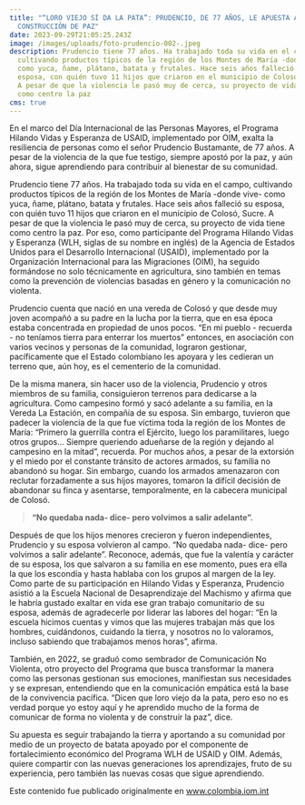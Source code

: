 ```yaml
---
title: "“LORO VIEJO SÍ DA LA PATA”: PRUDENCIO, DE 77 AÑOS, LE APUESTA A LA
  CONSTRUCCIÓN DE PAZ"
date: 2023-09-29T21:05:25.243Z
image: /images/uploads/foto-prudencio-002-.jpeg
description: Prudencio tiene 77 años. Ha trabajado toda su vida en el campo,
  cultivando productos típicos de la región de los Montes de María -donde vive-
  como yuca, ñame, plátano, batata y frutales. Hace seis años falleció su
  esposa, con quién tuvo 11 hijos que criaron en el municipio de Colosó, Sucre.
  A pesar de que la violencia le pasó muy de cerca, su proyecto de vida tiene
  como centro la paz
cms: true
---
```

En el marco del Día Internacional de las Personas Mayores, el Programa Hilando Vidas y Esperanza de USAID, implementado por OIM, exalta la resiliencia de personas como el señor Prudencio Bustamante, de 77 años. A pesar de la violencia de la que fue testigo, siempre apostó por la paz, y aún ahora, sigue aprendiendo para contribuir al bienestar de su comunidad.

Prudencio tiene 77 años. Ha trabajado toda su vida en el campo, cultivando productos típicos de la región de los Montes de María -donde vive- como yuca, ñame, plátano, batata y frutales. Hace seis años falleció su esposa, con quién tuvo 11 hijos que criaron en el municipio de Colosó, Sucre. A pesar de que la violencia le pasó muy de cerca, su proyecto de vida tiene como centro la paz. Por eso, como participante del Programa Hilando Vidas y Esperanza (WLH, siglas de su nombre en inglés) de la Agencia de Estados Unidos para el Desarrollo Internacional (USAID), implementado por la Organización Internacional para las Migraciones (OIM), ha seguido formándose no solo técnicamente en agricultura, sino también en temas como la prevención de violencias basadas en género y la comunicación no violenta.

Prudencio cuenta que nació en una vereda de Colosó y que desde muy joven acompañó a su padre en la lucha por la tierra, que en esa época estaba concentrada en propiedad de unos pocos. “En mi pueblo - recuerda - no teníamos tierra para enterrar los muertos” entonces, en asociación con varios vecinos y personas de la comunidad, lograron gestionar, pacíficamente que el Estado colombiano les apoyara y les cedieran un terreno que, aún hoy, es el cementerio de la comunidad.

De la misma manera, sin hacer uso de la violencia, Prudencio y otros miembros de su familia, consiguieron terrenos para dedicarse a la agricultura. Como campesino formó y sacó adelante a su familia, en la Vereda La Estación, en compañía de su esposa. Sin embargo, tuvieron que padecer la violencia de la que fue víctima toda la región de los Montes de María: “Primero la guerrilla contra el Ejército, luego los paramilitares, luego otros grupos… Siempre queriendo adueñarse de la región y dejando al campesino en la mitad”, recuerda. Por muchos años, a pesar de la extorsión y el miedo por el constante tránsito de actores armados, su familia no abandonó su hogar. Sin embargo, cuando los armados amenazaron con reclutar forzadamente a sus hijos mayores, tomaron la difícil decisión de abandonar su finca y asentarse, temporalmente, en la cabecera municipal de Colosó.

> **“No quedaba nada- dice- pero volvimos a salir adelante”.**

Después de que los hijos menores crecieron y fueron independientes, Prudencio y su esposa volvieron al campo. “No quedaba nada- dice- pero volvimos a salir adelante”. Reconoce, además, que fue la valentía y carácter de su esposa, los que salvaron a su familia en ese momento, pues era ella la que los escondía y hasta hablaba con los grupos al margen de la ley. Como parte de su participación en Hilando Vidas y Esperanza, Prudencio asistió a la Escuela Nacional de Desaprendizaje del Machismo y afirma que le habría gustado exaltar en vida ese gran trabajo comunitario de su esposa, además de agradecerle por liderar las labores del hogar: “En la escuela hicimos cuentas y vimos que las mujeres trabajan más que los hombres, cuidándonos, cuidando la tierra, y nosotros no lo valoramos, incluso sabiendo que trabajamos menos horas”, afirma.

También, en 2022, se graduó como sembrador de Comunicación No Violenta, otro proyecto del Programa que busca transformar la manera como las personas gestionan sus emociones, manifiestan sus necesidades y se expresan, entendiendo que en la comunicación empática está la base de la convivencia pacífica. “Dicen que loro viejo da la pata, pero eso no es verdad porque yo estoy aquí y he aprendido mucho de la forma de comunicar de forma no violenta y de construir la paz”, dice.

Su apuesta es seguir trabajando la tierra y aportando a su comunidad por medio de un proyecto de batata apoyado por el componente de fortalecimiento económico del Programa WLH de USAID y OIM. Además, quiere compartir con las nuevas generaciones los aprendizajes, fruto de su experiencia, pero también las nuevas cosas que sigue aprendiendo.

Este contenido fue publicado originalmente en www.colombia.iom.int